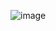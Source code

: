 
![image](https://github.com/SanyamMadaan/FED/assets/124160436/9200df8a-50b6-4f78-ab53-8327a3dd5126)
